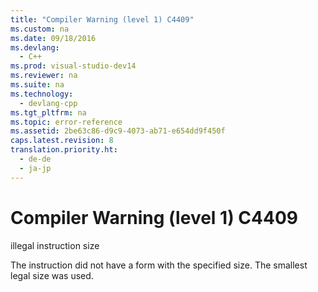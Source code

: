 ```yaml
---
title: "Compiler Warning (level 1) C4409"
ms.custom: na
ms.date: 09/18/2016
ms.devlang: 
  - C++
ms.prod: visual-studio-dev14
ms.reviewer: na
ms.suite: na
ms.technology: 
  - devlang-cpp
ms.tgt_pltfrm: na
ms.topic: error-reference
ms.assetid: 2be63c86-d9c9-4073-ab71-e654dd9f450f
caps.latest.revision: 8
translation.priority.ht: 
  - de-de
  - ja-jp
---
```

# Compiler Warning (level 1) C4409
illegal instruction size  
  
 The instruction did not have a form with the specified size. The smallest legal size was used.